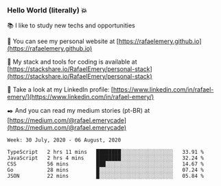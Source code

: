 ### Hello World (literally) :boom:
 
 :books:  I like to study new techs and opportunities
 
 :rocket:  You can see my personal website at [https://rafaelemery.github.io](https://rafaelemery.github.io)
 
 :hammer: My stack and tools for coding is available at [https://stackshare.io/RafaelEmery/personal-stack](https://stackshare.io/RafaelEmery/personal-stack)
 
 :busts_in_silhouette:  Take a look at my LinkedIn profile: [https://www.linkedin.com/in/rafael-emery/](https://www.linkedin.com/in/rafael-emery/)
 
 :black_nib:  And you can read my medium stories (pt-BR) at [https://medium.com/@rafael.emerycade](https://medium.com/@rafael.emerycade)

<!--START_SECTION:waka-->
```text
Week: 30 July, 2020 - 06 August, 2020

TypeScript   2 hrs 11 mins   ████████░░░░░░░░░░░░░░░░░   33.91 % 
JavaScript   2 hrs 4 mins    ████████░░░░░░░░░░░░░░░░░   32.24 % 
CSS          56 mins         ███░░░░░░░░░░░░░░░░░░░░░░   14.67 % 
Go           28 mins         █░░░░░░░░░░░░░░░░░░░░░░░░   07.24 % 
JSON         22 mins         █░░░░░░░░░░░░░░░░░░░░░░░░   05.84 %
```
<!--END_SECTION:waka-->
